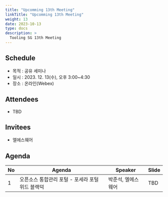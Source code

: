```yaml
---
title: "Upcomming 13th Meeting"
linkTitle: "Upcomming 13th Meeting"
weight: 13
date: 2023-10-13
type: docs
description: >
  Tooling SG 13th Meeting
---
```


## Schedule

* 목적 : 공유 세미나
* 일시 : 2023. 12. 13(수), 오후 3:00~4:30
* 장소 : 온라인(Webex)

## Attendees
* TBD

## Invitees
* 엘에스웨어

## Agenda
| No | Agenda           | Speaker | Slide |
|----|-----------------|------|------|
| 1  | 오픈소스 통합관리 포털 - 포세라 포털 위드 블랙덕 | 박준석, 엘에스웨어 | TBD |